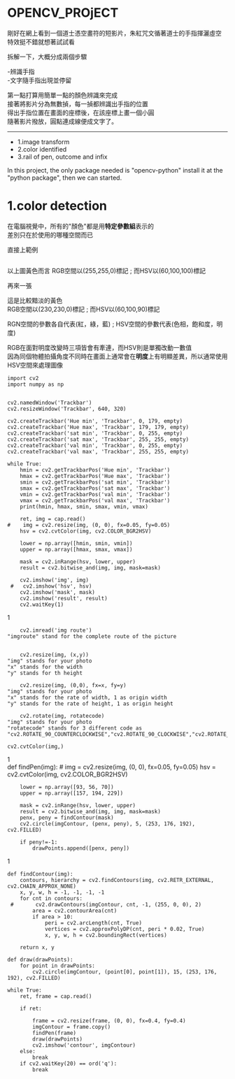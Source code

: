 # OPENCV_PROjECT

剛好在網上看到一個道士憑空畫符的短影片，朱紅咒文循著道士的手指揮灑虛空    
特效挺不錯就想著試試看    


拆解一下，大概分成兩個步驟   

-辨識手指  
-文字隨手指出現並停留
    
    
第一點打算用簡單一點的顏色辨識來完成  
接著將影片分為無數揁，每一揁都辨識出手指的位置  
得出手指位置在畫面的座標後，在該座標上畫一個小圓  
隨著影片撥放，圓點連成線便成文字了。

----  

*  1.image transform
*  2.color identified
*  3.rail of pen, outcome and infix

In this project, the only package needed is "opencv-python"
install it at the "python package", then we can started.




# 1.color detection

在電腦視覺中，所有的"顏色"都是用**特定參數組**表示的    
差別只在於使用的哪種空間而已    


直接上範例

![]()  

以上圖黃色而言
RGB空間以(255,255,0)標記 ; 而HSV以(60,100,100)標記


再來一張  
![]()  
  
這是比較黯淡的黃色  
RGB空間以(230,230,0)標記 ; 而HSV以(60,100,90)標記  
  
RGN空間的參數各自代表(紅，綠，藍) ; HSV空間的參數代表(色相，飽和度，明度)  
  
RGB在面對明度改變時三項皆會有牽連，而HSV則是單獨改動一數值  
因為同個物體拍攝角度不同時在畫面上通常會在**明度**上有明顯差異，所以通常使用HSV空間來處理圖像  


    import cv2
    import numpy as np


    cv2.namedWindow('Trackbar')
    cv2.resizeWindow('Trackbar', 640, 320)

    cv2.createTrackbar('Hue min', 'Trackbar', 0, 179, empty)
    cv2.createTrackbar('Hue max', 'Trackbar', 179, 179, empty)
    cv2.createTrackbar('sat min', 'Trackbar', 0, 255, empty)
    cv2.createTrackbar('sat max', 'Trackbar', 255, 255, empty)
    cv2.createTrackbar('val min', 'Trackbar', 0, 255, empty)
    cv2.createTrackbar('val max', 'Trackbar', 255, 255, empty)

    while True:
        hmin = cv2.getTrackbarPos('Hue min', 'Trackbar')
        hmax = cv2.getTrackbarPos('Hue max', 'Trackbar')
        smin = cv2.getTrackbarPos('sat min', 'Trackbar')
        smax = cv2.getTrackbarPos('sat max', 'Trackbar')
        vmin = cv2.getTrackbarPos('val min', 'Trackbar')
        vmax = cv2.getTrackbarPos('val max', 'Trackbar')
        print(hmin, hmax, smin, smax, vmin, vmax)
    
        ret, img = cap.read()
    #    img = cv2.resize(img, (0, 0), fx=0.05, fy=0.05)
        hsv = cv2.cvtColor(img, cv2.COLOR_BGR2HSV)
    
        lower = np.array([hmin, smin, vmin])
        upper = np.array([hmax, smax, vmax])
    
        mask = cv2.inRange(hsv, lower, upper)
        result = cv2.bitwise_and(img, img, mask=mask)

        cv2.imshow('img', img)
     #   cv2.imshow('hsv', hsv)
        cv2.imshow('mask', mask)
        cv2.imshow('result', result)
        cv2.waitKey(1)

1

            
        cv2.imread('img route')
    "imgroute" stand for the complete route of the picture
    
    
        cv2.resize(img, (x,y))
    "img" stands for your photo
    "x" stands for the width
    "y" stands for th height
    
        cv2.resize(img, (0,0), fx=x, fy=y)
    "img" stands for your photo
    "x" stands for the rate of width, 1 as origin width
    "y" stands for the rate of height, 1 as origin height
    
        cv2.rotate(img, rotatecode)
    "img" stands for your photo
    "rotatecode" stands for 3 different code as "cv2.ROTATE_90_COUNTERCLOCKWISE","cv2.ROTATE_90_CLOCKWISE","cv2.ROTATE_180"

    cv2.cvtColor(img,)
    
1    
    def findPen(img):
        #    img = cv2.resize(img, (0, 0), fx=0.05, fy=0.05)
        hsv = cv2.cvtColor(img, cv2.COLOR_BGR2HSV)
    
        lower = np.array([93, 56, 70])
        upper = np.array([157, 194, 229])
    
        mask = cv2.inRange(hsv, lower, upper)
        result = cv2.bitwise_and(img, img, mask=mask)
        penx, peny = findContour(mask)
        cv2.circle(imgContour, (penx, peny), 5, (253, 176, 192), cv2.FILLED)
    
        if peny!=-1:
            drawPoints.append([penx, peny])
1

    def findContour(img):
        contours, hierarchy = cv2.findContours(img, cv2.RETR_EXTERNAL, cv2.CHAIN_APPROX_NONE)
        x, y, w, h = -1, -1, -1, -1
        for cnt in contours:
     #       cv2.drawContours(imgContour, cnt, -1, (255, 0, 0), 2)
            area = cv2.contourArea(cnt)
            if area > 10:
                peri = cv2.arcLength(cnt, True)
                vertices = cv2.approxPolyDP(cnt, peri * 0.02, True)
                x, y, w, h = cv2.boundingRect(vertices)
    
        return x, y
    
    def draw(drawPoints):
        for point in drawPoints:
            cv2.circle(imgContour, (point[0], point[1]), 15, (253, 176, 192), cv2.FILLED)
        
    while True:
        ret, frame = cap.read()
    
        if ret:
    
            frame = cv2.resize(frame, (0, 0), fx=0.4, fy=0.4)
            imgContour = frame.copy()
            findPen(frame)
            draw(drawPoints)
            cv2.imshow('contour', imgContour)
        else:
            break
        if cv2.waitKey(20) == ord('q'):
            break
